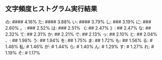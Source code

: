 
## 文字頻度ヒストグラム実行結果
の: #### 4.16%
た: #### 3.88%
い: #### 3.79%
し: ### 3.19%
に: ### 2.60%
。: ### 2.52%
は: ### 2.51%
《: ## 2.47%
》: ## 2.47%
な: ## 2.32%
て: ## 2.31%
か: ## 2.21%
で: ## 2.13%
っ: ## 2.10%
と: ## 2.04%
、: ## 1.98%
う: ## 1.94%
を: ## 1.75%
ま: ## 1.72%
も: ## 1.56%
る: # 1.48%
私: # 1.46%
が: # 1.44%
ら: # 1.40%
ん: # 1.29%
す: # 1.27%
れ: # 1.19%
そ: # 1.17%